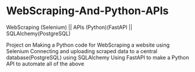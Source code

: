 # WebScraping-And-Python-APIs
WebScraping (Selenium) || APIs (Python)(FastAPI || SQLAlchemy(PostgreSQL)

Project on 
Making a Python code for WebScraping a website using Selenium
Connecting and uploading scraped data to a central database(PostgreSQL) using SQLAlchemy
Using FastAPI to make a Python API to automate all of the above
